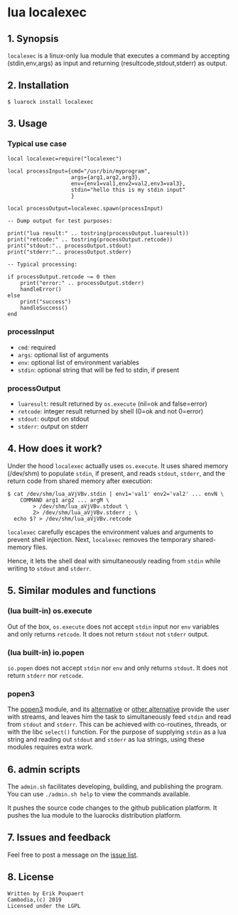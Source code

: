 # lua localexec

## 1. Synopsis

`localexec` is a linux-only lua module that executes a command by accepting (stdin,env,args) as input and returning (resultcode,stdout,stderr) as output.

## 2. Installation

```
$ luarock install localexec
```

## 3. Usage

### Typical use case

```(lua)
local localexec=require("localexec")

local processInput={cmd="/usr/bin/myprogram", 
                    args={arg1,arg2,arg3}, 
                    env={env1=val1,env2=val2,env3=val3}, 
                    stdin="hello this is my stdin input"
                    }

local processOutput=localexec.spawn(processInput)

-- Dump output for test purposes:

print("lua result:" .. tostring(processOutput.luaresult))
print("retcode:" .. tostring(processOutput.retcode))
print("stdout:".. processOutput.stdout)
print("stderr:".. processOutput.stderr)

-- Typical processing:

if processOutput.retcode ~= 0 then
    print("error:" .. processOutput.stderr)
    handleError()
else
    print("success")
    handleSuccess()
end

```

### processInput

* `cmd`: required
* `args`: optional list of arguments
* `env`: optional list of environment variables
* `stdin`: optional string that will be fed to stdin, if present

### processOutput

* `luaresult`: result returned by `os.execute` (nil=ok and false=error)
* `retcode`: integer result returned by shell (0=ok and not 0=error)
* `stdout`: output on stdout
* `stderr`: output on stderr

## 4. How does it work?

Under the hood `localexec` actually uses `os.execute`. It uses shared memory (/dev/shm) to populate `stdin`, if present,
and reads `stdout`, `stderr`, and the return code from shared memory after execution:
```
$ cat /dev/shm/lua_aVjVBv.stdin | env1='val1' env2='val2' ... envN \
    COMMAND arg1 arg2 ... argM \
        > /dev/shm/lua_aVjVBv.stdout \
        2> /dev/shm/lua_aVjVBv.stderr ; \
  echo $? > /dev/shm/lua_aVjVBv.retcode
```
`localexec` carefully escapes the environment values and arguments to prevent shell injection.
Next, `localexec` removes the temporary shared-memory files.

Hence, it lets the shell deal with simultaneously reading from `stdin` while writing to `stdout` and `stderr`.

## 5. Similar modules and functions

### (lua built-in) os.execute

Out of the box, `os.execute` does not accept `stdin` input nor `env` variables and only returns `retcode`.
It does not return `stdout` not `stderr` output.

### (lua built-in) io.popen

`io.popen` does not accept `stdin` nor `env` and only returns `stdout`.
It does not return `stderr` nor `retcode`.

### popen3

The [popen3](https://gist.github.com/mike-bourgeous/2be6c8900bf624887fe5fee4f28552ef#file-popen3_2011-c) module, and its
[alternative](https://github.com/kylemanna/lua-popen3/blob/master/pipe.lua) or [other alternative](https://github.com/LuaDist/lpc) provide the user with streams, and leaves him the task to simultaneously feed `stdin` and read from `stdout` and `stderr`. This can be achieved with co-routines, threads, or with the libc `select()` function. For the purpose of supplying `stdin` as a lua string and reading out `stdout` and `stderr` as lua strings, using these modules requires extra work.

## 6. admin scripts

The `admin.sh` facilitates developing, building, and publishing the program.
You can use `./admin.sh help` to view the commands available.

It pushes the source code changes to the github publication platform.
It pushes the lua module to the luarocks distribution platform.

## 7. Issues and feedback

Feel free to post a message on the [issue list](https://github.com/eriksank/localexec/issues).

## 8. License

```
Written by Erik Poupaert
Cambodia,(c) 2019
Licensed under the LGPL
```

